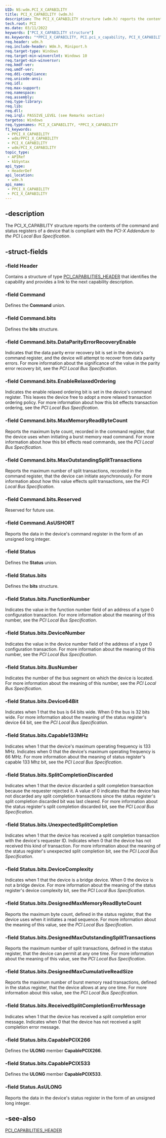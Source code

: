 ```yaml
---
UID: NS:wdm.PCI_X_CAPABILITY
title: PCI_X_CAPABILITY (wdm.h)
description: The PCI_X_CAPABILITY structure (wdm.h) reports the contents of the command and status registers of a device that is compliant with the PCI-X Addendum to the PCI Local Bus Specification.
tech.root: PCI
ms.date: 03/11/2022
keywords: ["PCI_X_CAPABILITY structure"]
ms.keywords: "*PPCI_X_CAPABILITY, PCI.pci_x_capability, PCI_X_CAPABILITY, PCI_X_CAPABILITY structure [Buses], PPCI_X_CAPABILITY, PPCI_X_CAPABILITY structure pointer [Buses], pci_struct_171a6a86-48fe-4955-8f12-43df82659f7a.xml, wdm/PCI_X_CAPABILITY, wdm/PPCI_X_CAPABILITY"
req.header: wdm.h
req.include-header: Wdm.h, Miniport.h
req.target-type: Windows
req.target-min-winverclnt: Windows 10
req.target-min-winversvr: 
req.kmdf-ver: 
req.umdf-ver: 
req.ddi-compliance: 
req.unicode-ansi: 
req.idl: 
req.max-support: 
req.namespace: 
req.assembly: 
req.type-library: 
req.lib: 
req.dll: 
req.irql: PASSIVE_LEVEL (see Remarks section)
targetos: Windows
req.typenames: PCI_X_CAPABILITY, *PPCI_X_CAPABILITY
f1_keywords:
 - PPCI_X_CAPABILITY
 - wdm/PPCI_X_CAPABILITY
 - PCI_X_CAPABILITY
 - wdm/PCI_X_CAPABILITY
topic_type:
 - APIRef
 - kbSyntax
api_type:
 - HeaderDef
api_location:
 - wdm.h
api_name:
 - PPCI_X_CAPABILITY
 - PCI_X_CAPABILITY
---
```


## -description

The PCI_X_CAPABILITY structure reports the contents of the command and status registers of a device that is compliant with the *PCI-X Addendum to the PCI Local Bus Specification*.

## -struct-fields

### -field Header

Contains a structure of type [PCI_CAPABILITIES_HEADER](ns-wdm-_pci_capabilities_header.md) that identifies the capability and provides a link to the next capability description.

### -field Command

Defines the **Command** union.

### -field Command.bits

Defines the **bits** structure.

### -field Command.bits.DataParityErrorRecoveryEnable

Indicates that the data parity error recovery bit is set in the device's command register, and the device will attempt to recover from data parity errors. For more information about the significance of the value in the parity error recovery bit, see the *PCI Local Bus Specification*.

### -field Command.bits.EnableRelaxedOrdering

Indicates the enable relaxed ordering bit is set in the device's command register. This leaves the device free to adopt a more relaxed transaction ordering policy. For more information about how this bit effects transaction ordering, see the *PCI Local Bus Specification*.

### -field Command.bits.MaxMemoryReadByteCount

Reports the maximum byte count, recorded in the command register, that the device uses when initiating a burst memory read command. For more information about how this bit effects read commands, see the *PCI Local Bus Specification*.

### -field Command.bits.MaxOutstandingSplitTransactions

Reports the maximum number of split transactions, recorded in the command register, that the device can initiate asynchronously. For more information about how this value effects split transactions, see the *PCI Local Bus Specification*.

### -field Command.bits.Reserved

Reserved for future use.

### -field Command.AsUSHORT

Reports the data in the device's command register in the form of an unsigned long integer.

### -field Status

Defines the **Status** union.

### -field Status.bits

Defines the **bits** structure.

### -field Status.bits.FunctionNumber

Indicates the value in the function number field of an address of a type 0 configuration transaction. For more information about the meaning of this number, see the *PCI Local Bus Specification*.

### -field Status.bits.DeviceNumber

Indicates the value in the device number field of the address of a type 0 configuration transaction. For more information about the meaning of this number, see the *PCI Local Bus Specification*.

### -field Status.bits.BusNumber

Indicates the number of the bus segment on which the device is located. For more information about the meaning of this number, see the *PCI Local Bus Specification*.

### -field Status.bits.Device64Bit

Indicates when 1 that the bus is 64 bits wide. When 0 the bus is 32 bits wide. For more information about the meaning of the status register's device 64 bit, see the *PCI Local Bus Specification*.

### -field Status.bits.Capable133MHz

Indicates when 1 that the device's maximum operating frequency is 133 MHz. Indicates when 0 that the device's maximum operating frequency is 66 MHz. For more information about the meaning of status register's capable 133 Mhz bit, see the *PCI Local Bus Specification*.

### -field Status.bits.SplitCompletionDiscarded

Indicates when 1 that the device discarded a split completion transaction because the requester rejected it. A value of 0 indicates that the device has not discarded any split completion transactions since the status register's split completion discarded bit was last cleared. For more information about the status register's split completion discarded bit, see the *PCI Local Bus Specification*.

### -field Status.bits.UnexpectedSplitCompletion

Indicates when 1 that the device has received a split completion transaction with the device's requester ID. Indicates when 0 that the device has not received this kind of transaction. For more information about the meaning of the status register's unexpected split completion bit, see the *PCI Local Bus Specification*.

### -field Status.bits.DeviceComplexity

Indicates when 1 that the device is a bridge device. When 0 the device is not a bridge device. For more information about the meaning of the status register's device complexity bit, see the *PCI Local Bus Specification*.

### -field Status.bits.DesignedMaxMemoryReadByteCount

Reports the maximum byte count, defined in the status register, that the device uses when it initiates a read sequence. For more information about the meaning of this value, see the *PCI Local Bus Specification*.

### -field Status.bits.DesignedMaxOutstandingSplitTransactions

Reports the maximum number of split transactions, defined in the status register, that the device can permit at any one time. For more information about the meaning of this value, see the *PCI Local Bus Specification*.

### -field Status.bits.DesignedMaxCumulativeReadSize

Reports the maximum number of burst memory read transactions, defined in the status register, that the device allows at any one time. For more information about this value, see the *PCI Local Bus Specification*.

### -field Status.bits.ReceivedSplitCompletionErrorMessage

Indicates when 1 that the device has received a split completion error message. Indicates when 0 that the device has not received a split completion error message.

### -field Status.bits.CapablePCIX266

Defines the **ULONG** member **CapablePCIX266**.

### -field Status.bits.CapablePCIX533

Defines the **ULONG** member **CapablePCIX533**.

### -field Status.AsULONG

Reports the data in the device's status register in the form of an unsigned long integer.

## -see-also

[PCI_CAPABILITIES_HEADER](ns-wdm-_pci_capabilities_header.md)

